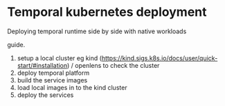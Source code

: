 # Temporal kubernetes deployment 

Deploying temporal runtime side by side with native workloads

guide.

1. setup a local cluster eg kind (https://kind.sigs.k8s.io/docs/user/quick-start/#installation) / openlens to check the cluster
2. deploy temporal platform
3. build the service images
4. load local images in to the kind cluster 
5. deploy the services 
